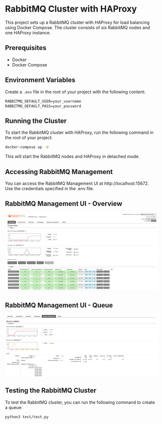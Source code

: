 # RabbitMQ Cluster with HAProxy

This project sets up a RabbitMQ cluster with HAProxy for load balancing using Docker Compose. The cluster consists of six RabbitMQ nodes and one HAProxy instance.

## Prerequisites

- Docker
- Docker Compose

## Environment Variables

Create a `.env` file in the root of your project with the following content:

```env
RABBITMQ_DEFAULT_USER=your_username
RABBITMQ_DEFAULT_PASS=your_password
```

## Running the Cluster
To start the RabbitMQ cluster with HAProxy, run the following command in the root of your project:
```bash
docker-compose up -d
```
This will start the RabbitMQ nodes and HAProxy in detached mode.

## Accessing RabbitMQ Management
You can access the RabbitMQ Management UI at http://localhost:15672. Use the credentials specified in the .env file.
 
## RabbitMQ Management UI - Overview
![RabbitMQ Management UI - Overview](/image/image-1.png)

## RabbitMQ Management UI - Queue
![RabbitMQ Management UI - Queue](/image/image-2.png)


## Testing the RabbitMQ Cluster
To test the RabbitMQ cluster, you can run the following command to create a queue:

```bash
python3 test/test.py
```